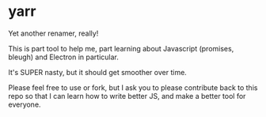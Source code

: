 # yarr
Yet another renamer, really!


This is part tool to help me, part learning about Javascript (promises, bleugh) and Electron in particular.

It's SUPER nasty, but it should get smoother over time.

Please feel free to use or fork, but I ask you to please contribute back to this repo so that I can learn how to
write better JS, and make a better tool for everyone.
